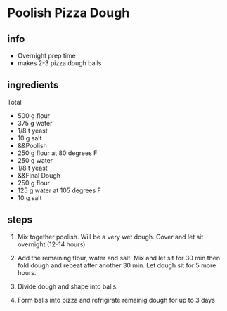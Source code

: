 # Poolish Pizza Dough

## info  
* Overnight prep time
* makes 2-3 pizza dough balls  

## ingredients
Total 
* 500 g flour
* 375 g water
* 1/8 t yeast
* 10 g salt
* &&Poolish
* 250 g flour at 80 degrees F
* 250 g water
* 1/8 t yeast
* &&Final Dough
* 250 g flour
* 125 g water at 105 degrees F
* 10 g salt


## steps  
1. Mix together poolish. Will be a very wet dough. Cover and let sit overnight (12-14 hours)

2. Add the remaining flour, water and salt. Mix and let sit for 30 min then fold dough and repeat after another 30 min. Let dough sit for 5 more hours.

3. Divide dough and shape into balls.

4. Form balls into pizza and refrigirate remainig dough for up to 3 days 



